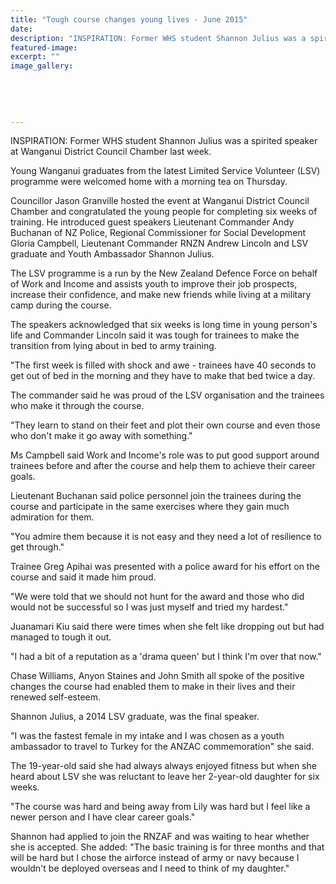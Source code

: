 ```yaml
---
title: "Tough course changes young lives - June 2015"
date: 
description: "INSPIRATION: Former WHS student Shannon Julius was a spirited speaker at Wanganui District Council Chamber last week, Wanganui Chronicle article on 2/6/15..."
featured-image: 
excerpt: ""
image_gallery:
    
    
    
    
    
---
```


<p><span>INSPIRATION: Former WHS student Shannon Julius was a spirited speaker at Wanganui District Council Chamber last week.</span></p>
<p>Young Wanganui graduates from the latest Limited Service Volunteer (LSV) programme were welcomed home with a morning tea on Thursday.</p>
<p>Councillor Jason Granville hosted the event at Wanganui District Council Chamber and congratulated the young people for completing six weeks of training. He introduced guest speakers Lieutenant Commander Andy Buchanan of NZ Police, Regional Commissioner for Social Development Gloria Campbell, Lieutenant Commander RNZN Andrew Lincoln and LSV graduate and Youth Ambassador Shannon Julius.</p>
<p>The LSV programme is a run by the New Zealand Defence Force on behalf of Work and Income and assists youth to improve their job prospects, increase their confidence, and make new friends while living at a military camp during the course.</p>
<p>The speakers acknowledged that six weeks is long time in young person's life and Commander Lincoln said it was tough for trainees to make the transition from lying about in bed to army training.</p>
<p>"The first week is filled with shock and awe - trainees have 40 seconds to get out of bed in the morning and they have to make that bed twice a day.</p>
<p>The commander said he was proud of the LSV organisation and the trainees who make it through the course.</p>
<p>"They learn to stand on their feet and plot their own course and even those who don't make it go away with something."</p>
<p>Ms Campbell said Work and Income's role was to put good support around trainees before and after the course and help them to achieve their career goals.</p>
<p>Lieutenant Buchanan said police personnel join the trainees during the course and participate in the same exercises where they gain much admiration for them.</p>
<p>"You admire them because it is not easy and they need a lot of resilience to get through."</p>
<p>Trainee Greg Apihai was presented with a police award for his effort on the course and said it made him proud.</p>
<p>"We were told that we should not hunt for the award and those who did would not be successful so I was just myself and tried my hardest."</p>
<p>Juanamari Kiu said there were times when she felt like dropping out but had managed to tough it out.</p>
<p>"I had a bit of a reputation as a 'drama queen' but I think I'm over that now."</p>
<p>Chase Williams, Anyon Staines and John Smith all spoke of the positive changes the course had enabled them to make in their lives and their renewed self-esteem.</p>
<p>Shannon Julius, a 2014 LSV graduate, was the final speaker.</p>
<p>"I was the fastest female in my intake and I was chosen as a youth ambassador to travel to Turkey for the ANZAC commemoration" she said.</p>
<p>The 19-year-old said she had always always enjoyed fitness but when she heard about LSV she was reluctant to leave her 2-year-old daughter for six weeks.</p>
<p>"The course was hard and being away from Lily was hard but I feel like a newer person and I have clear career goals."</p>
<p>Shannon had applied to join the RNZAF and was waiting to hear whether she is accepted. She added: "The basic training is for three months and that will be hard but I chose the airforce instead of army or navy because I wouldn't be deployed overseas and I need to think of my daughter."</p>

